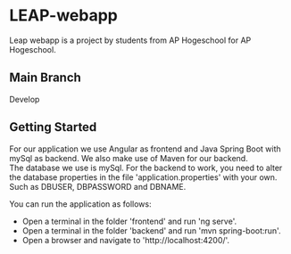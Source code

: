 # LEAP-webapp
Leap webapp is a project by students from AP Hogeschool for AP Hogeschool.

## Main Branch
Develop

## Getting Started
For our application we use Angular as frontend and Java Spring Boot with mySql as backend. We also make use of Maven for our backend.  
The database we use is mySql. For the backend to work, you need to alter the database properties in the file 'application.properties' with your own. Such as DBUSER, DBPASSWORD and DBNAME.

You can run the application as follows: 
- Open a terminal in the folder 'frontend' and run 'ng serve'. 
- Open a terminal in the folder 'backend' and run 'mvn spring-boot:run'. 
- Open a browser and navigate to 'http://localhost:4200/'.
